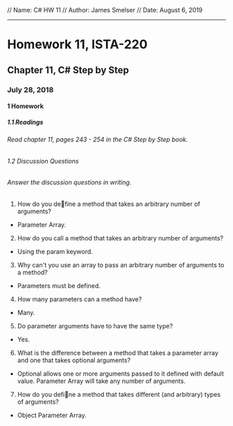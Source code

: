 // Name: C# HW 11
// Author: James Smelser
// Date: August 6, 2019

----------------------------------------------------------------
# Homework 11, ISTA-220
## Chapter 11, C# Step by Step
### July 28, 2018
#### 1 Homework
##### 1.1 Readings
###### Read chapter 11, pages 243 - 254 in the C# Step by Step book.
###### 1.2 Discussion Questions
###### Answer the discussion questions in writing.
1. How do you define a method that takes an arbitrary number of arguments?
- Parameter Array.
2. How do you call a method that takes an arbitrary number of arguments?
- Using the param keyword.
3. Why can't you use an array to pass an arbitrary number of arguments to a method?
- Parameters must be defined.
4. How many parameters can a method have?
- Many.
5. Do parameter arguments have to have the same type?
- Yes.
6. What is the difference between a method that takes a parameter array and one that takes optional
arguments?
- Optional allows one or more arguments passed to it defined with default value. Parameter Array will take any number of arguments.
7. How do you define a method that takes different (and arbitrary) types of arguments?
- Object Parameter Array.
